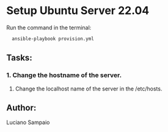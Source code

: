 # Setup Ubuntu Server 22.04

Run the command in the terminal:
```bash
  ansible-playbook provision.yml
```

## Tasks:

### 1. Change the hostname of the server.
  1. Change the localhost name of the server in the /etc/hosts.

## Author:

Luciano Sampaio

